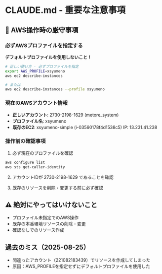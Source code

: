# CLAUDE.md - 重要な注意事項

## 🚨 AWS操作時の厳守事項

### 必ずAWSプロファイルを指定する
**デフォルトプロファイルを使用しないこと！**

```bash
# 正しい使い方 - 必ずプロファイルを指定
export AWS_PROFILE=xsyumeno
aws ec2 describe-instances

# または
aws ec2 describe-instances --profile xsyumeno
```

### 現在のAWSアカウント情報
- **正しいアカウント**: 2730-2198-1629 (metore_system)
- **プロファイル名**: xsyumeno
- **既存のEC2**: xsyumeno-simple (i-03560178f4d1538c5) IP: 13.231.41.238

### 操作前の確認事項
1. 必ず現在のプロファイルを確認
```bash
aws configure list
aws sts get-caller-identity
```

2. アカウントIDが 2730-2198-1629 であることを確認

3. 既存のリソースを削除・変更する前に必ず確認

## ⚠️ 絶対にやってはいけないこと
- プロファイル未指定でのAWS操作
- 既存の本番環境リソースの削除・変更
- 確認なしでのリソース作成

## 過去のミス（2025-08-25）
- 間違ったアカウント（221082183439）でリソースを作成してしまった
- 原因：AWS_PROFILEを指定せずにデフォルトプロファイルを使用した